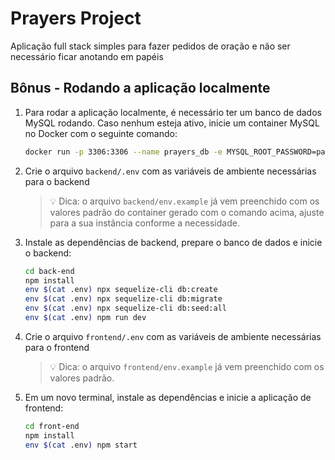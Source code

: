 # Prayers Project

Aplicação full stack simples para fazer pedidos de oração e não ser necessário ficar anotando em papéis

## Bônus - Rodando a aplicação localmente

1. Para rodar a aplicação localmente, é necessário ter um banco de dados MySQL rodando. Caso nenhum esteja ativo, inicie um container MySQL no Docker com o seguinte comando:

    ```sh
    docker run -p 3306:3306 --name prayers_db -e MYSQL_ROOT_PASSWORD=password -e MYSQL_DATABASE=prayers_db -d mysql:8.0.32 mysqld
    ```

2. Crie o arquivo `backend/.env` com as variáveis de ambiente necessárias para o backend

    > 💡 Dica: o arquivo `backend/env.example` já vem preenchido com os valores padrão do container gerado com o comando acima, ajuste para a sua instância conforme a necessidade.

3. Instale as dependências de backend, prepare o banco de dados e inicie o backend:

    ```sh
    cd back-end
    npm install
    env $(cat .env) npx sequelize-cli db:create
    env $(cat .env) npx sequelize-cli db:migrate
    env $(cat .env) npx sequelize-cli db:seed:all
    env $(cat .env) npm run dev
    ```

4. Crie o arquivo `frontend/.env` com as variáveis de ambiente necessárias para o frontend

    > 💡 Dica: o arquivo `frontend/env.example` já vem preenchido com os valores padrão.

5. Em um novo terminal, instale as dependências e inicie a aplicação de frontend:

    ```sh
    cd front-end
    npm install
    env $(cat .env) npm start
    ```
